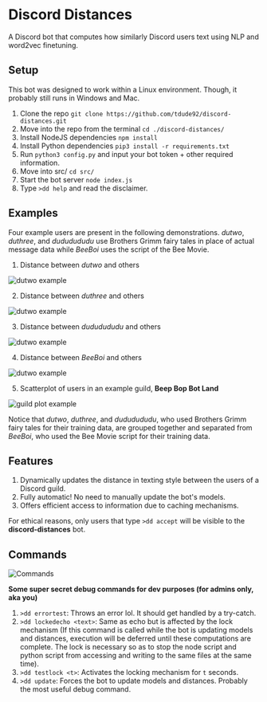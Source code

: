 # **Discord Distances**
A Discord bot that computes how similarly Discord users text using NLP and word2vec finetuning.

## **Setup**

This bot was designed to work within a Linux environment. Though, it probably still runs in Windows and Mac.

1. Clone the repo ```git clone https://github.com/tdude92/discord-distances.git```
2. Move into the repo from the terminal ```cd ./discord-distances/```
3. Install NodeJS dependencies ```npm install```
4. Install Python dependencies ```pip3 install -r requirements.txt```
5. Run ```python3 config.py``` and input your bot token + other required information.
6. Move into src/ ```cd src/```
7. Start the bot server ```node index.js```
8. Type ```>dd help``` and read the disclaimer.

## **Examples**

Four example users are present in the following demonstrations. *dutwo*, *duthree*, and *dududududu* use Brothers Grimm fairy tales in place of actual message data while *BeeBoi* uses the script of the Bee Movie.

1. Distance between *dutwo* and others

![dutwo example](demo/user_self.jpg)

2. Distance between *duthree* and others

![dutwo example](demo/user_duthree.jpg)

3. Distance between *dududududu* and others

![dutwo example](demo/user_dududududu.jpg)

4. Distance between *BeeBoi* and others

![dutwo example](demo/user_beeboi.jpg)

5. Scatterplot of users in an example guild, **Beep Bop Bot Land**

![guild plot example](demo/guild_plot.jpg)

Notice that *dutwo*, *duthree*, and *dududududu*, who used Brothers Grimm fairy tales for their training data, are grouped together and separated from *BeeBoi*, who used the Bee Movie script for their training data.

## **Features**

1. Dynamically updates the distance in texting style between the users of a Discord guild.
2. Fully automatic! No need to manually update the bot's models. 
3. Offers efficient access to information due to caching mechanisms.

For ethical reasons, only users that type ```>dd accept``` will be visible to the **discord-distances** bot.

## **Commands**

![Commands](demo/help.png)

**Some super secret debug commands for dev purposes (for admins only, aka you)**
1. ```>dd errortest```: Throws an error lol. It should get handled by a try-catch.
2. ```>dd lockedecho <text>```: Same as echo but is affected by the lock mechanism (If this command is called while the bot is updating models and distances, execution will be deferred until these computations are complete. The lock is necessary so as to stop the node script and python script from accessing and writing to the same files at the same time).
3. ```>dd testlock <t>```: Activates the locking mechanism for ```t``` seconds.
4. ```>dd update```: Forces the bot to update models and distances. Probably the most useful debug command.
